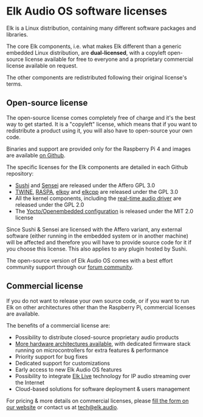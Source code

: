 # Elk Audio OS software licenses

Elk is a Linux distribution, containing many different software packages and libraries.

The core Elk components, i.e. what makes Elk different than a generic embedded Linux distribution, are **dual-licensed**, with a copyleft open-source license available for free to everyone and a proprietary commercial license available on request.

The other components are redistributed following their original license's terms.

## Open-source license

The open-source license comes completely free of charge and it's the best way to get started. It is a "copyleft" license, which means that if you want to redistribute a product using it, you will also have to open-source your own code.

Binaries and support are provided only for the Raspberry Pi 4 and images are available [on Github](https://github.com/elk-audio/elk-pi).

The specific licenses for the Elk components are detailed in each Github repository:

  * [Sushi](https://github.com/elk-audio/sushi) and [Sensei](https://github.com/elk-audio/sensei) are released under the Affero GPL 3.0
  * [TWINE](https://github.com/elk-audio/twine), [RASPA](https://github.com/elk-audio/raspa), [elkpy](https://github.com/elk-audio/elkpy) and [elkcpp](https://github.com/elk-audio/sushi) are released under the GPL 3.0
  * All the kernel components, including the [real-time audio driver](https://github.com/elk-audio/https://github.com/elk-audio/rpi-rtdm-audio-driver) are released under the GPL 2.0
  * The [Yocto/Openembedded configuration](https://github.com/elk-audio/elkpi-yocto-layers) is released under the MIT 2.0 license

Since Sushi & Sensei are licensed with the Affero variant, any external software (either running in the embedded system or in another machine) will be affected and therefore you will have to provide source code for it if you choose this license. This also applies to any plugin hosted by Sushi.

The open-source version of Elk Audio OS comes with a best effort community support through our [forum community](https://forum.elk.audio/).

## Commercial license

If you do not want to release your own source code, or if you want to run Elk on other architectures other than the Raspberry Pi, commercial licenses are available.

The benefits of a commercial license are:
  * Possibility to distribute closed-source proprietary audio products
  * [More hardware architectures available](https://elk-audio.github.io/elk-docs/html/documents/supported_hw.html), with dedicated firmware stack running on microcontrollers for extra features & performance
  * Priority support for bug fixes
  * Dedicated support for customizations
  * Early access to new Elk Audio OS features
  * Possibility to integrate [Elk Live](https://elk.live) technology for IP audio streaming over the Internet
  * Cloud-based solutions for software deployment & users management

For pricing & more details on commercial licenses, please [fill the form on our website](https://elkaudio.webflow.io/licensing-options) or contact us at [tech@elk.audio](mailto:tech@elk.audio).

